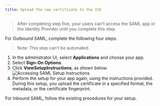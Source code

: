 ```yaml
---
title: Upload the new certificate to the ISV
---
```


> After completing step five, your users can't access the SAML app or the Identity Provider until you complete this step.

For Outbound SAML, complete the following four steps.

> Note: This step can't be automated.

1. In the administrator UI, select **Applications** and choose your app.
2. Select **Sign-On Options**.
3. Click **ViewSetupInstructions**, as shown below.<br/>![Accessing SAML Setup Instructions](/img/saml_setup_link.png)
4. Perform the setup for your app again, using the instructions provided. During this setup, you upload the certificate in a specified format, the metadata, or the certificate fingerprint.

For Inbound SAML, follow the existing procedures for your setup.

<NextSectionLink/>
